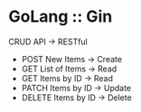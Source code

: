 # GoLang :: Gin
CRUD API -> RESTful 
- POST New Items     -> Create
- GET List of Items  -> Read
- GET Items by ID    -> Read
- PATCH Items by ID  -> Update
- DELETE Items by ID -> Delete
